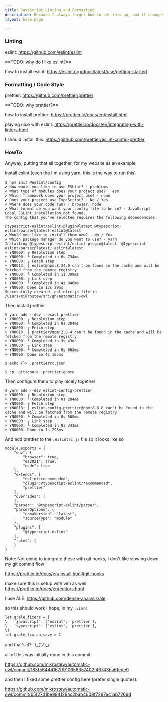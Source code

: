 ```yaml
---
title: JavaScript Linting and Formatting
description: Because I always forget how to set this up, and it changes with every major version bump
layout: base-page

---
```


### Linting

eslint: <https://github.com/eslint/eslint>

==TODO: why do I like eslint?==

how to install eslint: <https://eslint.org/docs/latest/use/getting-started>


### Formatting / Code Style

prettier: <https://github.com/prettier/prettier>

==TODO: why prettier?==

how to install prettier: <https://prettier.io/docs/en/install.html>

playing nice with eslint: <https://prettier.io/docs/en/integrating-with-linters.html>

I should install this: <https://github.com/prettier/eslint-config-prettier>


### HowTo

Anyway, putting that all together, for my website as an example

Install eslint
(even tho I'm using yarn, this is the way to run this)

```
$ npm init @eslint/config
✔ How would you like to use ESLint? · problems
✔ What type of modules does your project use? · esm
✔ Which framework does your project use? · none
✔ Does your project use TypeScript? · No / Yes
✔ Where does your code run? · browser, node
✔ What format do you want your config file to be in? · JavaScript
Local ESLint installation not found.
The config that you've selected requires the following dependencies:

@typescript-eslint/eslint-plugin@latest @typescript-eslint/parser@latest eslint@latest
✔ Would you like to install them now? · No / Yes
✔ Which package manager do you want to use? · yarn
Installing @typescript-eslint/eslint-plugin@latest, @typescript-eslint/parser@latest, eslint@latest
➤ YN0000: ┌ Resolution step
➤ YN0000: └ Completed in 6s 734ms
➤ YN0000: ┌ Fetch step
➤ YN0013: │ eslint@npm:8.34.0 can't be found in the cache and will be fetched from the remote registry
➤ YN0000: └ Completed in 1s 309ms
➤ YN0000: ┌ Link step
➤ YN0000: └ Completed in 4s 846ms
➤ YN0000: Done in 13s 29ms
Successfully created .eslintrc.js file in /Users/mikrostew/src/gh/automatic-owl
```


Then install prettier

```
$ yarn add --dev --exact prettier
➤ YN0000: ┌ Resolution step
➤ YN0000: └ Completed in 0s 304ms
➤ YN0000: ┌ Fetch step
➤ YN0013: │ prettier@npm:2.8.4 can't be found in the cache and will be fetched from the remote registry
➤ YN0000: └ Completed in 3s 43ms
➤ YN0000: ┌ Link step
➤ YN0000: └ Completed in 0s 663ms
➤ YN0000: Done in 4s 165ms
```

```
$ echo {}> .prettierrc.json

$ cp .gitignore .prettierignore
```


Then configure them to play nicely together

```
$ yarn add --dev eslint-config-prettier
➤ YN0000: ┌ Resolution step
➤ YN0000: └ Completed in 0s 284ms
➤ YN0000: ┌ Fetch step
➤ YN0013: │ eslint-config-prettier@npm:8.6.0 can't be found in the cache and will be fetched from the remote registry
➤ YN0000: └ Completed in 0s 560ms
➤ YN0000: ┌ Link step
➤ YN0000: └ Completed in 0s 341ms
➤ YN0000: Done in 1s 293ms
```


And add prettier to the `.eslintrc.js` file so it looks like so

```
module.exports = {
    "env": {
        "browser": true,
        "es2021": true,
        "node": true
    },
    "extends": [
        "eslint:recommended",
        "plugin:@typescript-eslint/recommended",
        "prettier"
    ],
    "overrides": [
    ],
    "parser": "@typescript-eslint/parser",
    "parserOptions": {
        "ecmaVersion": "latest",
        "sourceType": "module"
    },
    "plugins": [
        "@typescript-eslint"
    ],
    "rules": {
    }
}
```


Note: Not going to integrate these with git hooks, I don't like slowing down my git commit flow

<https://prettier.io/docs/en/install.html#git-hooks>


make sure this is setup with vim as well: <https://prettier.io/docs/en/editors.html>

I use ALE: <https://github.com/dense-analysis/ale>

so this should work I hope, in my `.vimrc`

```
let g:ale_fixers = {
\   'javascript': ['eslint', 'prettier'],
\   'typescript': ['eslint', 'prettier'],
\}
let g:ale_fix_on_save = 1
```


and that's it? ¯&bsol;\_(ツ)\_/¯

all of this was initially done in this commit:

<https://github.com/mikrostew/automatic-owl/commit/183f56444167ff910656357402f46743ba6fede9>

and then I fixed some prettier config here (prefer single quotes):

<https://github.com/mikrostew/automatic-owl/commit/b5f2741be994129ac2bab4608f7297e41ab7269d>
